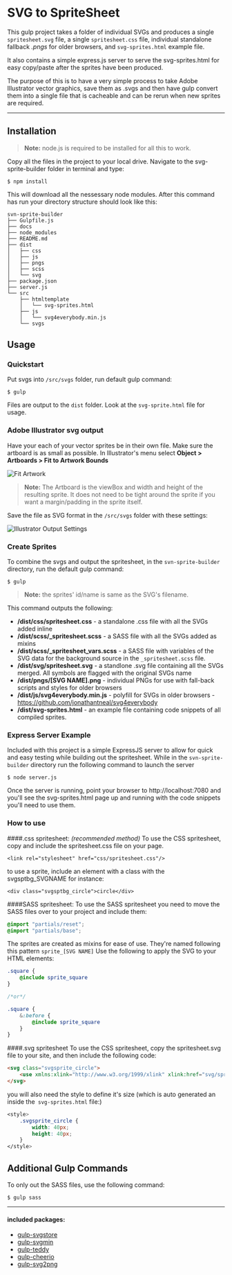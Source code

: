SVG to SpriteSheet
===================


This gulp project takes a folder of individual SVGs and produces a single `spritesheet.svg` file, a single `spritesheet.css` file, individual standalone fallback *.pngs* for older browsers, and `svg-sprites.html` example file.

It also contains a simple express.js server to serve the svg-sprites.html for easy copy/paste after the sprites have been produced.

The purpose of this is to have a very simple process to take Adobe Illustrator vector graphics, save them as .svgs and then have gulp convert them into a single file that is cacheable and can be rerun when new sprites are required.

----------


Installation
-------------

> **Note:** node.js is required to be installed for all this to work.

Copy all the files in the project to your local drive. Navigate to the svg-sprite-builder folder in terminal and type:

```
$ npm install
```

This will download all the nessessary node modules. After this command has run your directory structure should look like this:

```
svn-sprite-builder
├── Gulpfile.js
├── docs
├── node_modules
├── README.md
├── dist
│   ├── css
│   ├── js
│   ├── pngs
│   ├── scss
│   └── svg
├── package.json
├── server.js
└── src
    ├── htmltemplate
    │   └── svg-sprites.html
    ├── js
    │   └── svg4everybody.min.js
    └── svgs
```


Usage
-------------

### Quickstart

Put svgs into `/src/svgs` folder, run default gulp command:
```
$ gulp
```
 
Files are output to the `dist` folder. Look at the `svg-sprite.html` file for usage.

### Adobe Illustrator svg output

Have your each of your vector sprites be in their own file. Make sure the artboard is as small as possible. In Illustrator's menu select **Object > Artboards > Fit to Artwork Bounds**

![Fit Artwork](/docs/illustrator-clip.jpg)

> **Note:** The Artboard is the viewBox and width and height of the resulting sprite. It does not need to be tight around the sprite if you want a margin/padding in the sprite itself.

Save the file as SVG format in the `/src/svgs` folder with these settings:

![Illustrator Output Settings](/docs/illustrator-settings.jpg)

### Create Sprites

To combine the svgs and output the spritesheet, in the `svn-sprite-builder` directory, run the default gulp command:

```
$ gulp
```

> **Note:** the sprites' id/name is same as the SVG's filename. 

This command outputs the following:

- **/dist/css/spritesheet.css** - a standalone .css file with all the SVGs added inline
- **/dist/scss/_spritesheet.scss** - a SASS file with all the SVGs added as mixins
-  **/dist/scss/_spritesheet_vars.scss** - a SASS file with variables of the SVG data for the background source in the `_spritesheet.scss` file.
- **/dist/svg/spritesheet.svg** - a standlone .svg file containing all the SVGs merged. All symbols are flagged with the original SVGs name
- **/dist/pngs/[SVG NAME].png** - individual PNGs for use with fall-back scripts and styles for older browsers
- **/dist/js/svg4everybody.min.js** - polyfill for SVGs in older browsers - https://github.com/jonathantneal/svg4everybody
- **/dist/svg-sprites.html** - an example file containing code snippets of all compiled sprites.

### Express Server Example

Included with this project is a simple ExpressJS server to allow for quick and easy testing while building out the spritesheet. While in the `svn-sprite-builder` directory run the following command to launch the server

```
$ node server.js
```
Once the server is running, point your browser to http://localhost:7080 and you'll see the svg-sprites.html page up and running with the code snippets you'll need to use them.

### How to use

####.css spritesheet: *(recommended method)*
To use the CSS spritesheet, copy and include the spritesheet.css file on your page.
``` 
<link rel="stylesheet" href="css/spritesheet.css"/>
```
to use a sprite, include an element with a class with the svgsptbg_SVGNAME for instance:
```
<div class="svgsptbg_circle">circle</div>
```
####SASS spritesheet: 
To use the SASS spritesheet you need to move the SASS files over to your project and include them:
```scss
@import "partials/reset";
@import "partials/base";
```
The sprites are created as mixins for ease of use. They're named following this pattern `sprite_[SVG NAME]` Use the following to apply the SVG to your HTML elements:

```scss
.square {
	@include sprite_square
}

/*or*/

.square {
	&:before {
		@include sprite_square
	}
}
```

####.svg spritesheet
To use the CSS spritesheet, copy the spritesheet.svg file to your site, and then include the following code:
```html
<svg class="svgsprite_circle">
	<use xmlns:xlink="http://www.w3.org/1999/xlink" xlink:href="svg/spritesheet.svg#circle"></use>
</svg>
```
you will also need the style to define it's size (which is auto generated an inside the` svg-sprites.html` file:)

```css
<style>
	.svgsprite_circle {
		width: 40px;
		height: 40px;
	} 
</style>
```

Additional Gulp Commands
-------------
To only out the SASS files, use the following command:
```
$ gulp sass
```




----------
#### included packages:
- [gulp-svgstore](https://github.com/w0rm/gulp-svgstore)
- [gulp-svgmin](https://www.npmjs.com/package/gulp-svgmin)
- [gulp-teddy](https://www.npmjs.com/package/gulp-teddy)
- [gulp-cheerio](https://www.npmjs.com/package/gulp-cheerio)
- [gulp-svg2png](https://www.npmjs.com/package/gulp-svg2png)



	
